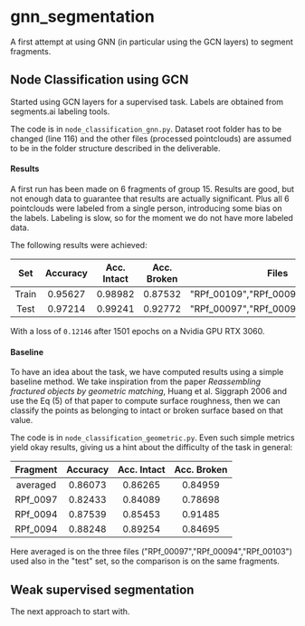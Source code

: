 # gnn_segmentation
A first attempt at using GNN (in particular using the GCN layers) to segment fragments.

## Node Classification using GCN
Started using GCN layers for a supervised task.
Labels are obtained from segments.ai labeling tools.

The code is in `node_classification_gnn.py`. Dataset root folder has to be changed (line 116) and the other files (processed pointclouds) are assumed to be in the folder structure described in the deliverable.

#### Results
A first run has been made on 6 fragments of group 15.
Results are good, but not enough data to guarantee that results are actually significant.
Plus all 6 pointclouds were labeled from a single person, introducing some bias on the labels.
Labeling is slow, so for the moment we do not have more labeled data.

The following results were achieved:

| Set | Accuracy | Acc. Intact | Acc. Broken | Files |
|:---:|:--------:|:-----------:|:-----------:|:-----:|
| Train | 0.95627 |  0.98982 | 0.87532 | "RPf_00109","RPf_00096","RPf_00095" |
| Test | 0.97214 | 0.99241 | 0.92772 | "RPf_00097","RPf_00094","RPf_00103" |

With a loss of `0.12146` after 1501 epochs on a Nvidia GPU RTX 3060.

#### Baseline
To have an idea about the task, we have computed results using a simple baseline method.
We take inspiration from the paper *Reassembling fractured objects by geometric matching*, Huang et al. Siggraph 2006 and use the Eq (5) of that paper to compute surface roughness, then we can classify the points as belonging to intact or broken surface based on that value.

The code is in `node_classification_geometric.py`.
Even such simple metrics yield okay results, giving us a hint about the difficulty of the task in general:

| Fragment | Accuracy | Acc. Intact | Acc. Broken |
|:--------:|:--------:|:-----------:|:-----------:|
| averaged  | 0.86073 | 0.86265 | 0.84959 |
| RPf_0097 | 0.82433 | 0.84089 | 0.78698 |
| RPf_0094 | 0.87539 | 0.85453 | 0.91485 |
| RPf_0094 | 0.88248 | 0.89254 | 0.84695 |

Here averaged is on the three files ("RPf_00097","RPf_00094","RPf_00103") used also in the "test" set, so the comparison is on the same fragments.

## Weak supervised segmentation
The next approach to start with.
